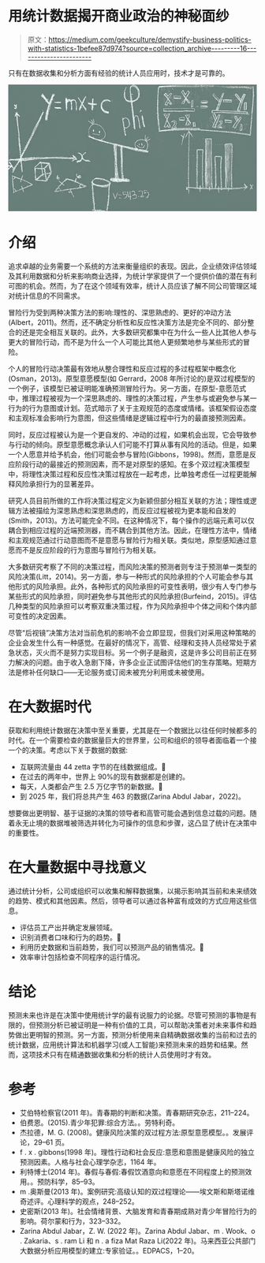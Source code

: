# 用统计数据揭开商业政治的神秘面纱

> 原文：<https://medium.com/geekculture/demystify-business-politics-with-statistics-1befee87d974?source=collection_archive---------16----------------------->

只有在数据收集和分析方面有经验的统计人员应用时，技术才是可靠的。

![](img/23c534295b71c8d3c65fbb1d5878e8d7.png)

# 介绍

追求卓越的业务需要一个系统的方法来衡量组织的表现。因此，企业绩效评估领域及其利用数据和分析来影响商业选择，为统计学家提供了一个提供价值的潜在有利可图的机会。然而，为了在这个领域有效率，统计人员应该了解不同公司管理区域对统计信息的不同需求。

冒险行为受到两种决策方法的影响:理性的、深思熟虑的、更好的冲动方法(Albert，2011)。然而，还不确定分析性和反应性决策方法是完全不同的、部分整合的还是完全相互关联的。此外，大多数研究都集中在为什么一些人比其他人参与更大的冒险行动，而不是为什么一个人可能比其他人更频繁地参与某些形式的冒险。

个人的冒险行动决策最有效地从整合理性和反应过程的多过程框架中概念化(Osman，2013)。原型意愿模型(如 Gerrard，2008 年所讨论的)是双过程模型的一个例子，该模型已被证明能准确预测冒险行为。另一方面，在原型-意愿范式中，推理过程被视为一个深思熟虑的、理性的决策过程，产生参与或避免参与某一行为的行为意图或计划。范式暗示了关于主观规范的态度或情绪。该框架假设态度和主观标准会影响行为意图，但这些情绪是逻辑过程中行为的最直接预测因素。

同时，反应过程被认为是一个更自发的、冲动的过程，如果机会出现，它会导致参与行动的倾向。原型意愿概念承认人们可能不打算从事有风险的活动。但是，如果一个人愿意并给予机会，他们可能会参与冒险(Gibbons，1998)。然而，意愿是反应阶段行动的最接近的预测因素，而不是对原型的感知。在多个双过程决策模型中，将理性决策过程和反应性决策过程放在一起考虑，比单独考虑任一过程更能解释风险承担行为的显著差异。

研究人员目前所做的工作将决策过程定义为新颖但部分相互关联的方法；理性或逻辑方法被描绘为深思熟虑和深思熟虑的，而反应过程被视为更本能和自发的(Smith，2013)。方法可能完全不同。在这种情况下，每个操作的远端元素可以仅耦合到相应过程的近端预测器，而不耦合到其他方法。因此，在理性方法中，情绪和主观规范通过行动意图而不是意愿与冒险行为相关联。类似地，原型感知通过意愿而不是反应阶段的行为意图与冒险行为相关联。

大多数研究考察了不同的决策过程，而风险决策的预测者则专注于预测单一类型的风险决策(Litt，2014)。另一方面，参与一种形式的风险承担的个人可能会参与其他形式的风险承担。此外，各种形式的风险承担的可变性表明，很少有人专门参与某些形式的风险承担，同时避免参与其他形式的风险承担(Burfeind，2015)。评估几种类型的风险承担可以考察双重决策过程，作为风险承担中个体之间和个体内部可变性的决定因素。

尽管“后视镜”决策方法对当前危机的影响不会立即显现，但我们对采用这种策略的企业会发生什么有一种感觉。在最好的情况下，高管、经理和支持人员经常处于紧急状态，灭火而不是努力实现目标。另一个例子是融资，这是许多公司目前正在努力解决的问题。由于收入急剧下降，许多企业正试图评估他们的生存策略。短期方法是修补任何缺口——无论服务或订阅未被充分利用或未被使用。

# 在大数据时代

获取和利用统计数据在决策中至关重要，尤其是在一个数据比以往任何时候都多的时代。在一个需要检查的数据量巨大的世界里，公司和组织的领导者面临着一个接一个的决策。考虑以下关于数据的数据:

*   互联网流量由 44 zetta 字节的在线数据组成。
*   在过去的两年中，世界上 90%的现有数据都是创建的。
*   每天，人类都会产生 2.5 万亿字节的新数据。
*   到 2025 年，我们将总共产生 463 的数据(Zarina Abdul Jabar，2022)。

想要做出更明智、基于证据的决策的领导者和高管可能会遇到信息过载的问题。随着永无止境的数据堆被筛选并转化为可操作的信息和步骤，这凸显了统计在决策中的重要性。

# 在大量数据中寻找意义

通过统计分析，公司或组织可以收集和解释数据集，以揭示影响其当前和未来绩效的趋势、模式和其他因素。然后，领导者可以通过各种富有成效的方式应用这些信息。

*   评估员工产出并确定发展领域。
*   识别消费者口味和行为的趋势。
*   利用历史数据和当前趋势，我们可以预测产品的销售情况。
*   效率审计包括检查不同程序的运行情况。

# 结论

预测未来也许是在决策中使用统计学的最有说服力的论据。尽管可预测的事物是有限的，但预测分析已被证明是一种有价值的工具，可以帮助决策者对未来事件和趋势做出更明智的预测。另一方面，预测分析使用来自精确数据收集的当前和过去的统计数据，应用统计算法和机器学习(或人工智能)来预测未来的趋势和结果。然而，这项技术只有在精通数据收集和分析的统计人员使用时才有效。

# 参考

*   艾伯特检察官(2011 年)。青春期的判断和决策。青春期研究杂志，211–224。
*   伯费恩。(2015).青少年犯罪:综合方法。。劳特利奇。
*   杰拉德，M. G. (2008)。健康风险决策的双过程方法:原型意愿模型。。发展评论，29–61 页。
*   f . x . gibbons(1998 年)。理性行动和社会反应:意愿和意图是健康风险的独立预测因素。人格与社会心理学杂志，1164 年。
*   利特博士(2014 年)。春假与春假:春假饮酒意向和意愿在不同程度上的预测效用。。预防科学，85–93。
*   m .奥斯曼(2013 年)。案例研究:高级认知的双过程理论——埃文斯和斯塔诺维奇述评。心理科学的观点，248–252。
*   史密斯(2013 年)。社会情绪背景、大脑发育和青春期成熟对青少年冒险行为的影响。荷尔蒙和行为，323–332。
*   Zarina Abdul Jabar，Z. W. (2022 年)。Zarina Abdul Jabar、m . Wook、o . Zakaria、s . ram Li 和 n . a fiza Mat Raza Li(2022 年)。马来西亚公共部门大数据分析应用模型的建立:专家验证。。EDPACS，1–20。